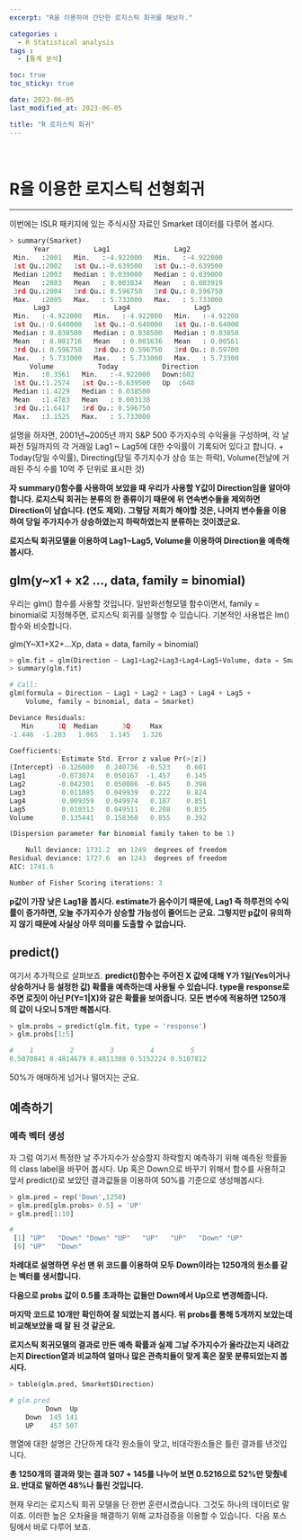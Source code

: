 ```yaml
---
excerpt: "R을 이용하여 간단한 로지스틱 회귀를 해보자."

categories :
  - R Statistical analysis
tags :
  - [통계 분석]

toc: true
toc_sticky: true

date: 2023-06-05
last_modified_at: 2023-06-05

title: "R 로지스틱 회귀"
---
```


<br>

# R을 이용한 로지스틱 선형회귀

---

이번에는 ISLR 패키지에 있는 주식시장 자료인 Smarket 데이터를 다루어 봅시다.

```python
> summary(Smarket)
      Year           Lag1                Lag2          
 Min.   :2001   Min.   :-4.922000   Min.   :-4.922000  
 1st Qu.:2002   1st Qu.:-0.639500   1st Qu.:-0.639500  
 Median :2003   Median : 0.039000   Median : 0.039000  
 Mean   :2003   Mean   : 0.003834   Mean   : 0.003919  
 3rd Qu.:2004   3rd Qu.: 0.596750   3rd Qu.: 0.596750  
 Max.   :2005   Max.   : 5.733000   Max.   : 5.733000  
      Lag3                Lag4                Lag5         
 Min.   :-4.922000   Min.   :-4.922000   Min.   :-4.92200  
 1st Qu.:-0.640000   1st Qu.:-0.640000   1st Qu.:-0.64000  
 Median : 0.038500   Median : 0.038500   Median : 0.03850  
 Mean   : 0.001716   Mean   : 0.001636   Mean   : 0.00561  
 3rd Qu.: 0.596750   3rd Qu.: 0.596750   3rd Qu.: 0.59700  
 Max.   : 5.733000   Max.   : 5.733000   Max.   : 5.73300  
     Volume           Today           Direction 
 Min.   :0.3561   Min.   :-4.922000   Down:602  
 1st Qu.:1.2574   1st Qu.:-0.639500   Up  :648  
 Median :1.4229   Median : 0.038500             
 Mean   :1.4783   Mean   : 0.003138             
 3rd Qu.:1.6417   3rd Qu.: 0.596750             
 Max.   :3.1525   Max.   : 5.733000
```

설명을 하자면, 2001년~2005년 까지 S&P 500 주가지수의 수익율을 구성하며, 각 날짜전 5일까지의 각 거래일 Lag1 ~ Lag5에 대한 수익률이 기록되어 있다고 합니다.
\+ Today(당일 수익률), Directing(당일 주가지수가 상승 또는 하락), Volume(전날에 거래된 주식 수를 10억 주 단위로 표시한 것)

**자 summary()함수를 사용하여 보았을 때 우리가 사용할 Y값이 Direction임을 알아야합니다. 로지스틱 회귀는 분류의 한 종류이기 때문에 위 연속변수들을 제외하면 Direction이 남습니다. (연도 제외).**
**그렇담 저희가 해야할 것은, 나머지 변수들을 이용하여 당일 주가지수가 상승하였는지 하락하였는지 분류하는 것이겠군요.**

**로지스틱 회귀모델을 이용하여 Lag1~Lag5, Volume을 이용하여 Direction을 예측해 봅시다.**

## glm(y~x1 + x2 ..., data, family = binomial)

우리는 glm() 함수를 사용할 것입니다. 일반화선형모델 함수이면서, family = binomial로 지정해주면, 로지스틱 회귀를 실행할 수 있습니다. 기본적인 사용법은 lm()함수와 비슷합니다. 

glm(Y~X1+X2+...Xp, data = data, family = binomial)

```python
> glm.fit = glm(Direction ~ Lag1+Lag2+Lag3+Lag4+Lag5+Volume, data = Smarket, family = binomial)
> summary(glm.fit)

# Call:
glm(formula = Direction ~ Lag1 + Lag2 + Lag3 + Lag4 + Lag5 + 
    Volume, family = binomial, data = Smarket)

Deviance Residuals: 
   Min      1Q  Median      3Q     Max  
-1.446  -1.203   1.065   1.145   1.326  

Coefficients:
             Estimate Std. Error z value Pr(>|z|)
(Intercept) -0.126000   0.240736  -0.523    0.601
Lag1        -0.073074   0.050167  -1.457    0.145
Lag2        -0.042301   0.050086  -0.845    0.398
Lag3         0.011085   0.049939   0.222    0.824
Lag4         0.009359   0.049974   0.187    0.851
Lag5         0.010313   0.049511   0.208    0.835
Volume       0.135441   0.158360   0.855    0.392

(Dispersion parameter for binomial family taken to be 1)

    Null deviance: 1731.2  on 1249  degrees of freedom
Residual deviance: 1727.6  on 1243  degrees of freedom
AIC: 1741.6

Number of Fisher Scoring iterations: 3
```

**p값이 가장 낮은 Lag1을 봅시다. estimate가 음수이기 때문에, Lag1 즉 하루전의 수익률이 증가하면, 오늘 주가지수가 상승할 가능성이 줄어드는 군요. 그렇지만 p값이 유의하지 않기 때문에 사실상 아무 의미를 도출할 수 없습니다.**

## predict()

여기서 추가적으로 살펴보죠. **predict()함수는 주어진 X 값에 대해 Y가 1일(Yes이거나 상승하거나 등 설정한 값) 확률을 예측하는데 사용될 수 있습니다. type을 response로 주면 로짓이 아닌 P(Y=1|X)와 같은 확률을 보여줍니다.**
**모든 변수에 적용하면 1250개의 값이 나오니 5개만 해봅시다.**

```python
> glm.probs = predict(glm.fit, type = 'response')
> glm.probs[1:5]

#    1         2         3         4         5 
0.5070841 0.4814679 0.4811388 0.5152224 0.5107812
```

50%가 애매하게 넘거나 떨어지는 군요.

## 예측하기

### 예측 벡터 생성

자 그럼 여기서 특정한 날 주가지수가 상승할지 하락할지 예측하기 위해 예측된 학률들의 class label을 바꾸어 봅시다.
Up 혹은 Down으로 바꾸기 위해서 함수를 사용하고 앞서 predict()로 보았던 결과값들을 이용하여 50%를 기준으로 생성해봅시다.

```python
> glm.pred = rep('Down',1250)
> glm.pred[glm.probs> 0.5] = 'UP'
> glm.pred[1:10]

#
 [1] "UP"   "Down" "Down" "UP"   "UP"   "UP"   "Down" "UP"  
 [9] "UP"   "Down"
```

**차례대로 설명하면 우선 맨 위 코드를 이용하여 모두 Down이라는 1250개의 원소를 같는 벡터를 생서합니다.**

**다음으로 probs 값이 0.5를 초과하는 값들만 Down에서 Up으로 변경해줍니다.**

**마지막 코드로 10개만 확인하여 잘 되었는지 봅시다. 위 probs를 통해 5개까지 보았는데 비교해보았을 때 잘 된 것 같군요.**

**로지스틱 회귀모델의 결과로 만든 예측 확률과 실제 그날 주가지수가 올라갔는지 내려갔는지 Direction열과 비교하여 얼마나 많은 관측치들이 맞게 혹은 잘못 분류되었는지 봅시다.**

```python
> table(glm.pred, Smarket$Direction)

# glm.pred 
         Down  Up
    Down  145 141
    UP    457 507
```

행열에 대한 설명은 간단하게 대각 원소들이 맞고, 비대각원소들은 틀린 결과를 낸것입니다.

**총 1250개의 결과와 맞는 결과 507 + 145를 나누어 보면 0.5216으로 52%만 맞췄네요. 반대로 말하면 48%나 틀린 것입니다.**

현재 우리는 로지스틱 회귀 모델을 단 한번 훈련시켰습니다. 그것도 하나의 데이터로 말이죠. 이러한 높은 오차율을 해결하기 위해 교차검증을 이용할 수 있습니다.  다음 포스팅에서 바로 다루어 보죠.
